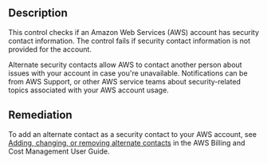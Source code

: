 ## Description

This control checks if an Amazon Web Services (AWS) account has security contact information. The control fails if security contact information is not provided for the account.

Alternate security contacts allow AWS to contact another person about issues with your account in case you're unavailable. Notifications can be from AWS Support, or other AWS service teams about security-related topics associated with your AWS account usage.

## Remediation

To add an alternate contact as a security contact to your AWS account, see [Adding, changing, or removing alternate contacts](https://docs.aws.amazon.com/awsaccountbilling/latest/aboutv2/manage-account-payment.html#manage-account-payment-alternate-contacts) in the AWS Billing and Cost Management User Guide.
